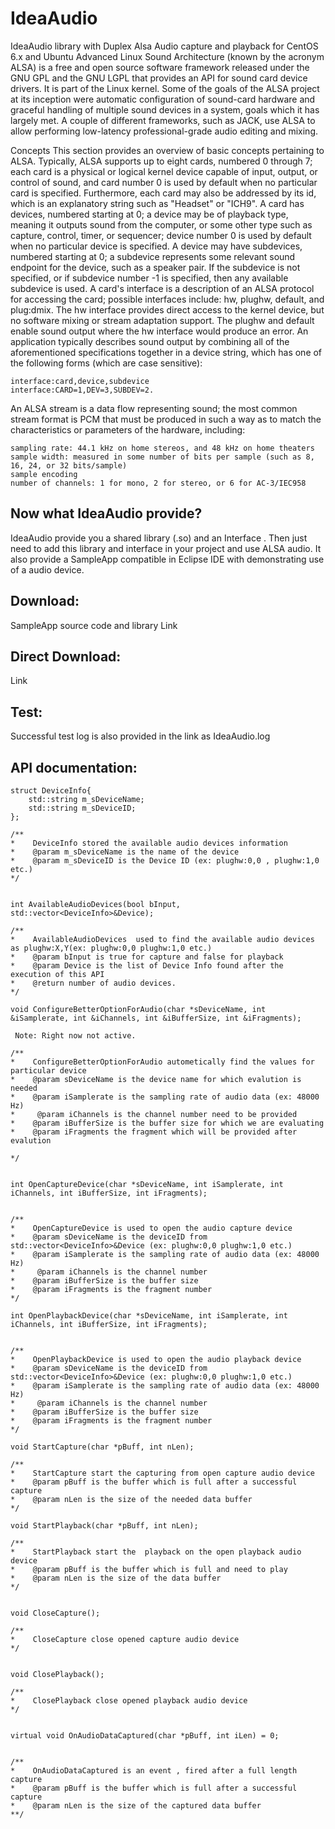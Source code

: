 IdeaAudio
=========

IdeaAudio library with Duplex Alsa Audio capture and playback for CentOS 6.x and Ubuntu 
Advanced Linux Sound Architecture (known by the acronym ALSA) is a free and open source software framework released under the GNU GPL and the GNU LGPL that provides an API for sound card device drivers. It is part of the Linux kernel. Some of the goals of the ALSA project at its inception were automatic configuration of sound-card hardware and graceful handling of multiple sound devices in a system, goals which it has largely met. A couple of different frameworks, such as JACK, use ALSA to allow performing low-latency professional-grade audio editing and mixing.

Concepts
This section provides an overview of basic concepts pertaining to ALSA.
Typically, ALSA supports up to eight cards, numbered 0 through 7; each card is a physical or logical kernel device capable of input, output, or control of sound, and card number 0 is used by default when no particular card is specified. Furthermore, each card may also be addressed by its id, which is an explanatory string such as "Headset" or "ICH9".
A card has devices, numbered starting at 0; a device may be of playback type, meaning it outputs sound from the computer, or some other type such as capture, control, timer, or sequencer; device number 0 is used by default when no particular device is specified.
A device may have subdevices, numbered starting at 0; a subdevice represents some relevant sound endpoint for the device, such as a speaker pair. If the subdevice is not specified, or if subdevice number -1 is specified, then any available subdevice is used.
A card's interface is a description of an ALSA protocol for accessing the card; possible interfaces include: hw, plughw, default, and plug:dmix. The hw interface provides direct access to the kernel device, but no software mixing or stream adaptation support. The plughw and default enable sound output where the hw interface would produce an error.
An application typically describes sound output by combining all of the aforementioned specifications together in a device string, which has one of the following forms (which are case sensitive):

    interface:card,device,subdevice
    interface:CARD=1,DEV=3,SUBDEV=2.

An ALSA stream is a data flow representing sound; the most common stream format is PCM that must be produced in such a way as to match the characteristics or parameters of the hardware, including:

    sampling rate: 44.1 kHz on home stereos, and 48 kHz on home theaters
    sample width: measured in some number of bits per sample (such as 8, 16, 24, or 32 bits/sample)
    sample encoding
    number of channels: 1 for mono, 2 for stereo, or 6 for AC-3/IEC958


Now what IdeaAudio provide?
---------------------------------

IdeaAudio  provide you a shared library (.so) and an Interface . Then just need to add this library and interface in your project and use ALSA audio. It also provide a SampleApp compatible in Eclipse IDE with demonstrating use of a audio device.

Download:
------------

SampleApp source code and library Link

Direct Download:
-------------------
Link

Test:
-----

Successful test log is also provided in the link as IdeaAudio.log

API documentation:
----------------------

```
struct DeviceInfo{
    std::string m_sDeviceName;
    std::string m_sDeviceID;
};

/**
*    DeviceInfo stored the available audio devices information
*    @param m_sDeviceName is the name of the device
*    @param m_sDeviceID is the Device ID (ex: plughw:0,0 , plughw:1,0 etc.)
*/


int AvailableAudioDevices(bool bInput, std::vector<DeviceInfo>&Device);

/**
*    AvailableAudioDevices  used to find the available audio devices as plughw:X,Y(ex: plughw:0,0 plughw:1,0 etc.)
*    @param bInput is true for capture and false for playback
*    @param Device is the list of Device Info found after the execution of this API
*    @return number of audio devices.
*/

void ConfigureBetterOptionForAudio(char *sDeviceName, int &iSamplerate, int &iChannels, int &iBufferSize, int &iFragments);

 Note: Right now not active. 

/**
*    ConfigureBetterOptionForAudio autometically find the values for particular device
*    @param sDeviceName is the device name for which evalution is needed
*    @param iSamplerate is the sampling rate of audio data (ex: 48000 Hz)
*     @param iChannels is the channel number need to be provided
*    @param iBufferSize is the buffer size for which we are evaluating
*    @param iFragments the fragment which will be provided after evalution

*/


int OpenCaptureDevice(char *sDeviceName, int iSamplerate, int iChannels, int iBufferSize, int iFragments);


/**
*    OpenCaptureDevice is used to open the audio capture device
*    @param sDeviceName is the deviceID from std::vector<DeviceInfo>&Device (ex: plughw:0,0 plughw:1,0 etc.)
*    @param iSamplerate is the sampling rate of audio data (ex: 48000 Hz)
*     @param iChannels is the channel number
*    @param iBufferSize is the buffer size
*    @param iFragments is the fragment number
*/

int OpenPlaybackDevice(char *sDeviceName, int iSamplerate, int iChannels, int iBufferSize, int iFragments);


/**
*    OpenPlaybackDevice is used to open the audio playback device
*    @param sDeviceName is the deviceID from std::vector<DeviceInfo>&Device (ex: plughw:0,0 plughw:1,0 etc.)
*    @param iSamplerate is the sampling rate of audio data (ex: 48000 Hz)
*     @param iChannels is the channel number
*    @param iBufferSize is the buffer size
*    @param iFragments is the fragment number
*/

void StartCapture(char *pBuff, int nLen);

/**
*    StartCapture start the capturing from open capture audio device
*    @param pBuff is the buffer which is full after a successful capture
*    @param nLen is the size of the needed data buffer
*/

void StartPlayback(char *pBuff, int nLen);

/**
*    StartPlayback start the  playback on the open playback audio device
*    @param pBuff is the buffer which is full and need to play
*    @param nLen is the size of the data buffer
*/


void CloseCapture();

/**
*    CloseCapture close opened capture audio device
*/


void ClosePlayback();

/**
*    ClosePlayback close opened playback audio device
*/


virtual void OnAudioDataCaptured(char *pBuff, int iLen) = 0;


/**
*    OnAudioDataCaptured is an event , fired after a full length capture
*    @param pBuff is the buffer which is full after a successful capture
*    @param nLen is the size of the captured data buffer
**/
```
